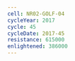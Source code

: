 ```yaml
---
cell: NR02-GOLF-04
cycleYear: 2017
cycle: 45
cycleDate: 2017-45
resistance: 615000
enlightened: 386000 
---
```

      